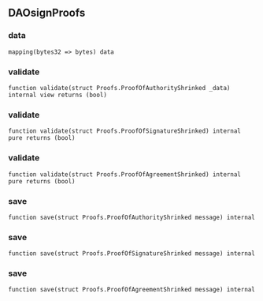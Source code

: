 ## DAOsignProofs

### data

```solidity
mapping(bytes32 => bytes) data
```

### validate

```solidity
function validate(struct Proofs.ProofOfAuthorityShrinked _data) internal view returns (bool)
```

### validate

```solidity
function validate(struct Proofs.ProofOfSignatureShrinked) internal pure returns (bool)
```

### validate

```solidity
function validate(struct Proofs.ProofOfAgreementShrinked) internal pure returns (bool)
```

### save

```solidity
function save(struct Proofs.ProofOfAuthorityShrinked message) internal
```

### save

```solidity
function save(struct Proofs.ProofOfSignatureShrinked message) internal
```

### save

```solidity
function save(struct Proofs.ProofOfAgreementShrinked message) internal
```

